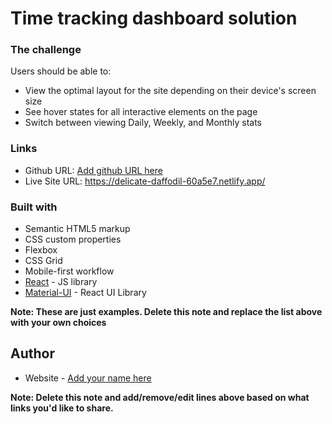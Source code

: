 # Time tracking dashboard solution

### The challenge

Users should be able to:

- View the optimal layout for the site depending on their device's screen size
- See hover states for all interactive elements on the page
- Switch between viewing Daily, Weekly, and Monthly stats

### Links

- Github URL: [Add github URL here](https://your-solution-url.com)
- Live Site URL: https://delicate-daffodil-60a5e7.netlify.app/

### Built with

- Semantic HTML5 markup
- CSS custom properties
- Flexbox
- CSS Grid
- Mobile-first workflow
- [React](https://reactjs.org/) - JS library
- [Material-UI](https://mui.com/) - React UI Library

**Note: These are just examples. Delete this note and replace the list above with your own choices**

## Author

- Website - [Add your name here](https://www.your-site.com)

**Note: Delete this note and add/remove/edit lines above based on what links you'd like to share.**
